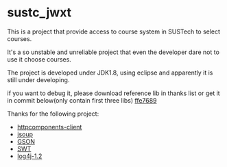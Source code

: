 # sustc_jwxt

This is a project that provide access to course system in SUSTech to select courses.

It's a so unstable and unreliable project that even the developer dare not to use it choose courses.

The project is developed under JDK1.8, using eclipse and apparently it is still under developing.

if you want to debug it, please download reference lib in thanks list or get it in commit below(only contain first three libs)
[ffe7689](https://github.com/ddzy2015/sustc_jwxt/tree/ffe7689e062d98c05e2eaba216920fbade2c2945)

Thanks for the following project:

* [httpcomponents-client](http://hc.apache.org/)
* [jsoup](https://jsoup.org)
* [GSON](https://github.com/google/gson)
* [SWT](http://www.eclipse.org/swt/)
* [log4j-1.2](http://logging.apache.org/log4j/1.2/)
